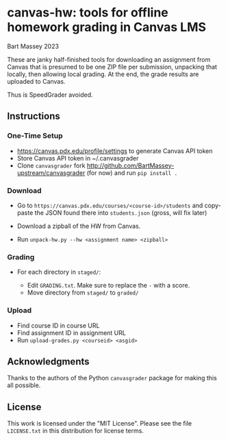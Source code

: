 # canvas-hw: tools for offline homework grading in Canvas LMS
Bart Massey 2023

These are janky half-finished tools for downloading an
assignment from Canvas that is presumed to be one ZIP
file per submission, unpacking that locally, then allowing
local grading. At the end, the grade results are uploaded to 
Canvas.

Thus is SpeedGrader avoided.

## Instructions

### One-Time Setup

* https://canvas.pdx.edu/profile/settings to generate Canvas
  API token
* Store Canvas API token in ~/.canvasgrader
* Clone `canvasgrader` fork
  http://github.com/BartMassey-upstream/canvasgrader (for
  now) and run `pip install .`


### Download

* Go to `https://canvas.pdx.edu/courses/<course-id>/students` and
  copy-paste the JSON found there into `students.json`
  (gross, will fix later)

* Download a zipball of the HW from Canvas.

* Run `unpack-hw.py --hw <assignment name> <zipball>`

### Grading

* For each directory in `staged/`:

  * Edit `GRADING.txt`. Make sure to replace the `-` with a
    score.
  * Move directory from `staged/` to `graded/`

### Upload

* Find course ID in course URL
* Find assignment ID in assignment URL
* Run `upload-grades.py <courseid> <asgid>`

## Acknowledgments

Thanks to the authors of the Python `canvasgrader` package
for making this all possible.

## License

This work is licensed under the "MIT License". Please see the file
`LICENSE.txt` in this distribution for license terms.
